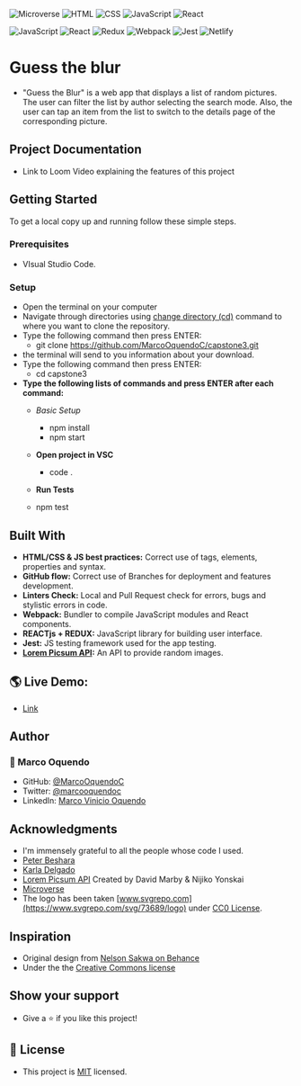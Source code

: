 ![Microverse](https://img.shields.io/badge/Microverse-blueviolet) 
![HTML](https://img.shields.io/badge/-HTML-orange) 
![CSS](https://img.shields.io/badge/-CSS-blue) 
![JavaScript](https://img.shields.io/badge/-JavaScript-yellow) 
![React](https://img.shields.io/badge/-React-61DAFB?style=flat-square&logo=react&logoColor=ffffff)

![JavaScript](https://img.shields.io/badge/javascript-%23323330.svg?style=for-the-badge&logo=javascript&logoColor=%23F7DF1E)
![React](https://img.shields.io/badge/react-%2320232a.svg?style=for-the-badge&logo=react&logoColor=%2361DAFB)
![Redux](https://img.shields.io/badge/redux-%23593d88.svg?style=for-the-badge&logo=redux&logoColor=white)
![Webpack](https://img.shields.io/badge/webpack-%238DD6F9.svg?style=for-the-badge&logo=webpack&logoColor=black)
![Jest](https://img.shields.io/badge/-jest-%23C21325?style=for-the-badge&logo=jest&logoColor=white)
![Netlify](https://img.shields.io/badge/netlify-%23000000.svg?style=for-the-badge&logo=netlify&logoColor=#00C7B7)

# Guess the blur
- "Guess the Blur" is a web app that displays a list of random pictures. The user can filter the list by author selecting the search mode. Also, the user can tap an item from the list to switch to the details page of the corresponding picture.

## Project Documentation
- Link to Loom Video explaining the features of this project

## Getting Started
To get a local copy up and running follow these simple steps.

### Prerequisites
- VIsual Studio Code.

### Setup
- Open the terminal on your computer
- Navigate through directories using [change directory (cd)](https://www.howtogeek.com/659411/how-to-change-directories-in-command-prompt-on-windows-10) command to where you want to clone the repository.
- Type the following command then press ENTER: 
  - git clone https://github.com/MarcoOquendoC/capstone3.git
- the terminal will send to you information about your download.
- Type the following command then press ENTER: 
  - cd capstone3
- **Type the following lists of commands and press ENTER after each command:**
  - *Basic Setup*
    - npm install
    - npm start

  - **Open project in VSC**
    - code .

  - **Run Tests**
  - npm test

## Built With
- **HTML/CSS & JS best practices:** Correct use of tags, elements, properties and syntax.
- **GitHub flow:** Correct use of Branches for deployment and features development.
- **Linters Check:** Local and Pull Request check for errors, bugs and stylistic errors in code.
- **Webpack:** Bundler to compile JavaScript modules and React components.
- **REACTjs + REDUX:** JavaScript library for building user interface.
- **Jest:** JS testing framework used for the app testing.
- **[Lorem Picsum API](https://picsum.photos/):** An API to provide random images.

## 🌎 Live Demo:
- [Link](https://deploy-preview-1--friendly-rugelach-ed85f6.netlify.app/details)

## Author
### 👤 Marco Oquendo
- GitHub: [@MarcoOquendoC](https://github.com/MarcoOquendoC)
- Twitter: [@marcooquendoc](https://twitter.com/marcooquendoc)
- LinkedIn: [Marco Vinicio Oquendo](https://www.linkedin.com/in/vinicio-oquendo-4a289156/)

## Acknowledgments
- I'm immensely grateful to all the people whose code I used.
- [Peter Beshara](https://github.com/Peter1907/)
- [Karla Delgado](https://github.com/karlavdelgadof)
- [Lorem Picsum API](https://picsum.photos/) Created by David Marby & Nijiko Yonskai
- [Microverse](https://microverse.org/)
- The logo has been taken [www.svgrepo.com](https://www.svgrepo.com/svg/73689/logo) under [CC0 License](https://www.svgrepo.com/page/licensing).

## Inspiration
- Original design from [Nelson Sakwa on Behance](https://www.behance.net/gallery/31579789/Ballhead-App-(Free-PSDs))
- Under the the [Creative Commons license](https://creativecommons.org/licenses/by-nc/4.0/)

## Show your support
- Give a ⭐️ if you like this project!

## 📝 License
- This project is [MIT](./LICENSE) licensed.
